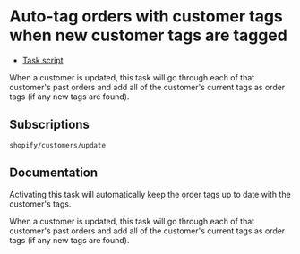 # Auto-tag orders with customer tags when new customer tags are tagged

* [Task script](./script.liquid)

When a customer is updated, this task will go through each of that customer's past orders and add all of the customer's current tags as order tags (if any new tags are found).

## Subscriptions

```liquid
shopify/customers/update
```

## Documentation

Activating this task will automatically keep the order tags up to date with the customer's tags.

When a customer is updated, this task will go through each of that customer's past orders and add all of the customer's current tags as order tags (if any new tags are found).